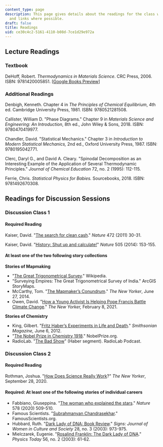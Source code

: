 ```yaml
---
content_type: page
description: This page gives details about the readings for the class with full citations
  and links where possible.
draft: false
title: Readings
uid: ce30c4c2-5161-4110-b08d-7ce1d29e972a
---
```

## Lecture Readings

### Textbook

DeHoff, Robert. *Thermodynamics in Materials Science*. CRC Press, 2006. ISBN: 9781420005851. \[[Google Books Preview](https://www.google.com/books/edition/_/uV_LBQAAQBAJ?hl=en&gbpv=1&pg=PP1)\]

### Additional Readings

Denbigh, Kenneth. Chapter 4 in *The Principles of Chemical Equilibrium*, 4th ed. Cambridge University Press, 1981. ISBN: 9780521281508.

Callister, William D. "Phase Diagrams." Chapter 9 in *Materials Science and Engineering: An Introduction*, 8th ed., John Wiley & Sons, 2018. ISBN: 9780470419977.

Chandler, David. "Statistical Mechanics." Chapter 3 in *Introduction to Modern Statistical Mechanics,* 2nd ed., Oxford University Press, 1987. ISBN: 9780195042771.

Clerc, Daryl G., and David A. Cleary. "Spinodal Decomposition as an Interesting Example of the Application of Several Thermodynamic Principles." *Journal of Chemical Education* 72, no. 2 (1995): 112-115.

Ferrie, Chris. *Statistical Physics for Babies.* Sourcebooks, 2018. ISBN: 9781492670308.

## Readings for Discussion Sessions

### Discussion Class 1

#### Required Reading

Kaiser, David. "[The search for clean cash](https://www.nature.com/articles/472030a)." *Nature* 472 (2011) 30-31.

Kaiser, David. "[History: Shut up and calculate!](https://www.nature.com/articles/505153a)" *Nature* 505 (2014): 153-155.

#### At least one of the two following story collections

**Stories of Mapmaking**

- "[The Great Trigonometrical Survey](https://en.wikipedia.org/w/index.php?title=Great_Trigonometrical_Survey&oldid=1014665563)." Wikipedia.
- "Surveying Empires: The Great Trigonometrical Survey of India." ArcGIS StoryMaps. 
- McCarthy, Tom. "[The Mapmaker’s Conundrum](https://www.newyorker.com/books/page-turner/the-mapmakers-conundrum)." *The New Yorker*, June 27, 2014.
- Owen, David. "[How a Young Activist Is Helping Pope Francis Battle Climate Change](https://www.newyorker.com/magazine/2021/02/08/how-a-young-activist-is-helping-pope-francis-battle-climate-change)." *The New Yorker,* February 8, 2021. 

**Stories of Chemistry**

- King, Gilbert. "[Fritz Haber’s Experiments in Life and Death](https://www.smithsonianmag.com/history/fritz-habers-experiments-in-life-and-death-114161301/)." *Smithsonian Magazine,* June 6, 2012. 
- "[The Nobel Prize in Chemistry 1918](https://www.nobelprize.org/prizes/chemistry/1918/summary/)." NobelPrize.org.
- RadioLab. "[The Bad Show](https://radiolab.org/podcast/bad-show)" (Haber segment). RadioLab Podcast.

### Discussion Class 2

#### Required Reading

Rothman, Joshua. "[How Does Science Really Work](https://www.newyorker.com/magazine/2020/10/05/how-does-science-really-work)?" *The New Yorker*, September 28, 2020. 

#### Required: At least one of the following stories of individual careers

- Fabbiano, Giuseppina. "[The woman who explained the stars](https://doi.org/10.1038/d41586-020-00509-3)." *Nature* 578 (2020) 509-510. 
- Famous Scientists. "[Subrahmanyan Chandrasekhar](https://www.famousscientists.org/subrahmanyan-chandrasekhar/)." FamousScientists.org. 
- Hubbard, Ruth. "[Dark Lady of DNA: Book Review](https://www.jstor.org/stable/10.1086/345333)." *Signs: Journal of Women in Culture and Society* 28, no. 3 (2003): 973-975.
- Mielczarek, Eugenie. "[Rosalind Franklin: The Dark Lady of DNA](https://doi.org/10.1063/1.1564352)." *Physics Today* 56, no. 2 (2003): 61-62.